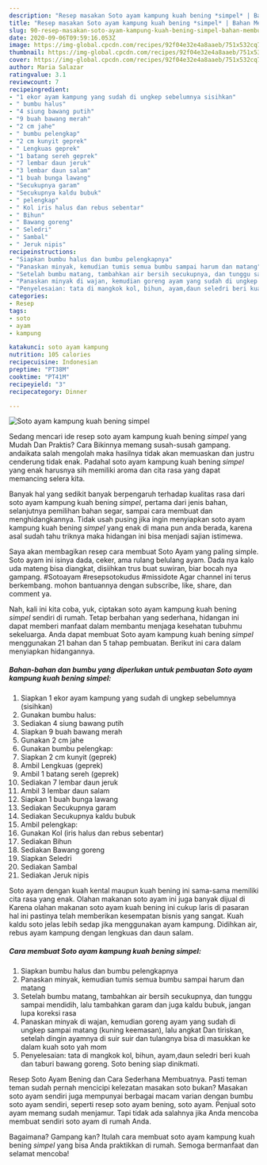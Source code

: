 ```yaml
---
description: "Resep masakan Soto ayam kampung kuah bening *simpel* | Bahan Membuat Soto ayam kampung kuah bening *simpel* Yang Lezat Sekali"
title: "Resep masakan Soto ayam kampung kuah bening *simpel* | Bahan Membuat Soto ayam kampung kuah bening *simpel* Yang Lezat Sekali"
slug: 90-resep-masakan-soto-ayam-kampung-kuah-bening-simpel-bahan-membuat-soto-ayam-kampung-kuah-bening-simpel-yang-lezat-sekali
date: 2020-09-06T09:59:16.053Z
image: https://img-global.cpcdn.com/recipes/92f04e32e4a8aaeb/751x532cq70/soto-ayam-kampung-kuah-bening-simpel-foto-resep-utama.jpg
thumbnail: https://img-global.cpcdn.com/recipes/92f04e32e4a8aaeb/751x532cq70/soto-ayam-kampung-kuah-bening-simpel-foto-resep-utama.jpg
cover: https://img-global.cpcdn.com/recipes/92f04e32e4a8aaeb/751x532cq70/soto-ayam-kampung-kuah-bening-simpel-foto-resep-utama.jpg
author: Maria Salazar
ratingvalue: 3.1
reviewcount: 7
recipeingredient:
- "1 ekor ayam kampung yang sudah di ungkep sebelumnya sisihkan"
- " bumbu halus"
- "4 siung bawang putih"
- "9 buah bawang merah"
- "2 cm jahe"
- " bumbu pelengkap"
- "2 cm kunyit geprek"
- " Lengkuas geprek"
- "1 batang sereh geprek"
- "7 lembar daun jeruk"
- "3 lembar daun salam"
- "1 buah bunga lawang"
- "Secukupnya garam"
- "Secukupnya kaldu bubuk"
- " pelengkap"
- " Kol iris halus dan rebus sebentar"
- " Bihun"
- " Bawang goreng"
- " Seledri"
- " Sambal"
- " Jeruk nipis"
recipeinstructions:
- "Siapkan bumbu halus dan bumbu pelengkapnya"
- "Panaskan minyak, kemudian tumis semua bumbu sampai harum dan matang"
- "Setelah bumbu matang, tambahkan air bersih secukupnya, dan tunggu sampai mendidih, lalu tambahkan garam dan juga kaldu bubuk, jangan lupa koreksi rasa"
- "Panaskan minyak di wajan, kemudian goreng ayam yang sudah di ungkep sampai matang (kuning keemasan), lalu angkat Dan tiriskan, setelah dingin ayamnya di suir suir dan tulangnya bisa di masukkan ke dalam kuah soto yah mom"
- "Penyelesaian: tata di mangkok kol, bihun, ayam,daun seledri beri kuah dan taburi bawang goreng. Soto bening siap dinikmati."
categories:
- Resep
tags:
- soto
- ayam
- kampung

katakunci: soto ayam kampung 
nutrition: 105 calories
recipecuisine: Indonesian
preptime: "PT38M"
cooktime: "PT41M"
recipeyield: "3"
recipecategory: Dinner

---
```



![Soto ayam kampung kuah bening *simpel*](https://img-global.cpcdn.com/recipes/92f04e32e4a8aaeb/751x532cq70/soto-ayam-kampung-kuah-bening-simpel-foto-resep-utama.jpg)

Sedang mencari ide resep soto ayam kampung kuah bening *simpel* yang Mudah Dan Praktis? Cara Bikinnya memang susah-susah gampang. andaikata salah mengolah maka hasilnya tidak akan memuaskan dan justru cenderung tidak enak. Padahal soto ayam kampung kuah bening *simpel* yang enak harusnya sih memiliki aroma dan cita rasa yang dapat memancing selera kita.

Banyak hal yang sedikit banyak berpengaruh terhadap kualitas rasa dari soto ayam kampung kuah bening *simpel*, pertama dari jenis bahan, selanjutnya pemilihan bahan segar, sampai cara membuat dan menghidangkannya. Tidak usah pusing jika ingin menyiapkan soto ayam kampung kuah bening *simpel* yang enak di mana pun anda berada, karena asal sudah tahu triknya maka hidangan ini bisa menjadi sajian istimewa.

Saya akan membagikan resep cara membuat Soto Ayam yang paling simple. Soto ayam ini isinya dada, ceker, ama rulang belulang ayam. Dada nya kalo uda mateng bisa diangkat, disiihkan trus buat suwiran, biar bocah nya gampang. #Sotoayam #resepsotokudus #missidote Agar channel ini terus berkembang. mohon bantuannya dengan subscribe, like, share, dan comment ya.


Nah, kali ini kita coba, yuk, ciptakan soto ayam kampung kuah bening *simpel* sendiri di rumah. Tetap berbahan yang sederhana, hidangan ini dapat memberi manfaat dalam membantu menjaga kesehatan tubuhmu sekeluarga. Anda dapat membuat Soto ayam kampung kuah bening *simpel* menggunakan 21 bahan dan 5 tahap pembuatan. Berikut ini cara dalam menyiapkan hidangannya.

<!--inarticleads1-->

##### Bahan-bahan dan bumbu yang diperlukan untuk pembuatan Soto ayam kampung kuah bening *simpel*:

1. Siapkan 1 ekor ayam kampung yang sudah di ungkep sebelumnya (sisihkan)
1. Gunakan  bumbu halus:
1. Sediakan 4 siung bawang putih
1. Siapkan 9 buah bawang merah
1. Gunakan 2 cm jahe
1. Gunakan  bumbu pelengkap:
1. Siapkan 2 cm kunyit (geprek)
1. Ambil  Lengkuas (geprek)
1. Ambil 1 batang sereh (geprek)
1. Sediakan 7 lembar daun jeruk
1. Ambil 3 lembar daun salam
1. Siapkan 1 buah bunga lawang
1. Sediakan Secukupnya garam
1. Sediakan Secukupnya kaldu bubuk
1. Ambil  pelengkap:
1. Gunakan  Kol (iris halus dan rebus sebentar)
1. Sediakan  Bihun
1. Sediakan  Bawang goreng
1. Siapkan  Seledri
1. Sediakan  Sambal
1. Sediakan  Jeruk nipis


Soto ayam dengan kuah kental maupun kuah bening ini sama-sama memiliki cita rasa yang enak. Olahan makanan soto ayam ini juga banyak dijual di Karena olahan makanan soto ayam kuah bening ini cukup laris di pasaran hal ini pastinya telah memberikan kesempatan bisnis yang sangat. Kuah kaldu soto jelas lebih sedap jika menggunakan ayam kampung. Didihkan air, rebus ayam kampung dengan lengkuas dan daun salam. 

<!--inarticleads2-->

##### Cara membuat Soto ayam kampung kuah bening *simpel*:

1. Siapkan bumbu halus dan bumbu pelengkapnya
1. Panaskan minyak, kemudian tumis semua bumbu sampai harum dan matang
1. Setelah bumbu matang, tambahkan air bersih secukupnya, dan tunggu sampai mendidih, lalu tambahkan garam dan juga kaldu bubuk, jangan lupa koreksi rasa
1. Panaskan minyak di wajan, kemudian goreng ayam yang sudah di ungkep sampai matang (kuning keemasan), lalu angkat Dan tiriskan, setelah dingin ayamnya di suir suir dan tulangnya bisa di masukkan ke dalam kuah soto yah mom
1. Penyelesaian: tata di mangkok kol, bihun, ayam,daun seledri beri kuah dan taburi bawang goreng. Soto bening siap dinikmati.


Resep Soto Ayam Bening dan Cara Sederhana Membuatnya. Pasti teman teman sudah pernah mencicipi kelezatan masakan soto bukan? Masakan soto ayam sendiri juga mempunyai berbagai macam varian dengan bumbu soto ayam sendiri, seperti resep soto ayam bening, soto ayam. Penjual soto ayam memang sudah menjamur. Tapi tidak ada salahnya jika Anda mencoba membuat sendiri soto ayam di rumah Anda. 

Bagaimana? Gampang kan? Itulah cara membuat soto ayam kampung kuah bening *simpel* yang bisa Anda praktikkan di rumah. Semoga bermanfaat dan selamat mencoba!
